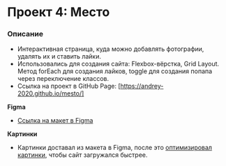 # Проект 4: Место

### Описание

* Интерактивная страница, куда можно добавлять фотографии, удалять их и ставить лайки.
* Использовались для создания сайта: Flexbox-вёрстка, Grid Layout. Метод forEach для создания лайков, toggle для создания попапа через переключение классов. 
* Ссылка на проект в GitHub Page: [https://andrey-2020.github.io/mesto/]

**Figma**

* [Ссылка на макет в Figma](https://www.figma.com/file/StZjf8HnoeLdiXS7dYrLAh/JavaScript.-Sprint-4)

**Картинки**

* Картинки доставал из макета в Figma, после это [оптимизировал картинки](https://tinypng.com/), чтобы сайт загружался быстрее.
